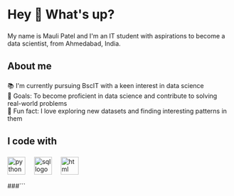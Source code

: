 <h1 align="left">Hey 👋 What's up?</h1>

###

<p align="left">My name is Mauli Patel and I'm an IT student with aspirations to become a data scientist, from Ahmedabad, India.</p>

###

<h2 align="left">About me</h2>

###

<p align="left">📚 I'm currently pursuing BscIT with a keen interest in data science <br>🎯 Goals: To become proficient in data science and contribute to solving real-world problems<br>🎲 Fun fact: I love exploring new datasets and finding interesting patterns in them</p>

###

<h2 align="left">I code with</h2>

###

<div align="left">
  <img src="https://cdn.jsdelivr.net/gh/devicons/devicon/icons/python/python-original.svg" height="40" alt="python logo"  />
  <img width="12" />
  <img src="https://cdn.jsdelivr.net/gh/devicons/devicon/icons/sql/sql-original.svg" height="40" alt="sql logo"  />
  <img width="12" />
  <img src="https://cdn.jsdelivr.net/gh/devicons/devicon/icons/html5/html5-original.svg" height="40" alt="html logo"  />
</div>

###```
